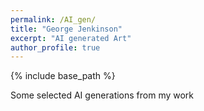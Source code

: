 ```yaml
---
permalink: /AI_gen/
title: "George Jenkinson"
excerpt: "AI generated Art"
author_profile: true
---
```


{% include base_path %}

Some selected AI generations from my work
